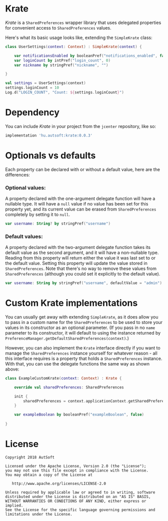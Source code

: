 # Krate

_Krate_ is a `SharedPreferences` wrapper library that uses delegated properties for convenient access to `SharedPreferences` values.

Here's what its basic usage looks like, extending the `SimpleKrate` class:

```kotlin
class UserSettings(context: Context) : SimpleKrate(context) {

    var notificationsEnabled by booleanPref("notifications_enabled", false)
    var loginCount by intPref("login_count", 0)
    var nickname by stringPref("nickname", "")

}

val settings = UserSettings(context)
settings.loginCount = 10
Log.d("LOGIN_COUNT", "Count: ${settings.loginCount}")
```

# Dependency

You can include _Krate_ in your project from the `jcenter` repository, like so:

```groovy
implementation 'hu.autsoft:krate:0.0.3'
```

# Optionals vs defaults

Each property can be declared with or without a default value, here are the differences:

### Optional values:

A property declared with the one-argument delegate function will have a nullable type. It will have a `null` value if no value has been set for this property yet, and its current value can be erased from `SharedPreferences` completely by setting it to `null`.

```kotlin
var username: String? by stringPref("username")
```

### Default values:

A property declared with the two-argument delegate function takes its default value as the second argument, and it will have a non-nullable type. Reading from this property will return either the value it was last set to or the default value. Setting this property will update the value stored in `SharedPreferences`. Note that there's no way to remove these values from `SharedPreferences` (although you could set it explicitly to the default value).

```kotlin
var username: String by stringPref("username", defaultValue = "admin")
```

# Custom Krate implementations

You can usually get away with extending `SimpleKrate`, as it does allow you to pass in a custom name for the `SharedPreferences` to be used to store your values in its constructor as an optional parameter. (If you pass in no `name` parameter to its constructor, it will default to using the instance returned by `PreferenceManager.getDefaultSharedPreferences(context)`.)  

However, you can also implement the `Krate` interface directly if you want to manage the `SharedPreferences` instance yourself for whatever reason - all this interface requires is a property that holds a `SharedPreferences` instance. With that, you can use the delegate functions the same way as shown above: 

```kotlin
class ExampleCustomKrate(context: Context) : Krate {

    override val sharedPreferences: SharedPreferences

    init {
        sharedPreferences = context.applicationContext.getSharedPreferences("custom_krate_prefs", Context.MODE_PRIVATE)
    }

    var exampleBoolean by booleanPref("exampleBoolean", false)
    
}
```

# License

```
Copyright 2018 AutSoft

Licensed under the Apache License, Version 2.0 (the "License");
you may not use this file except in compliance with the License.
You may obtain a copy of the License at

   http://www.apache.org/licenses/LICENSE-2.0

Unless required by applicable law or agreed to in writing, software
distributed under the License is distributed on an "AS IS" BASIS,
WITHOUT WARRANTIES OR CONDITIONS OF ANY KIND, either express or implied.
See the License for the specific language governing permissions and
limitations under the License.
```
